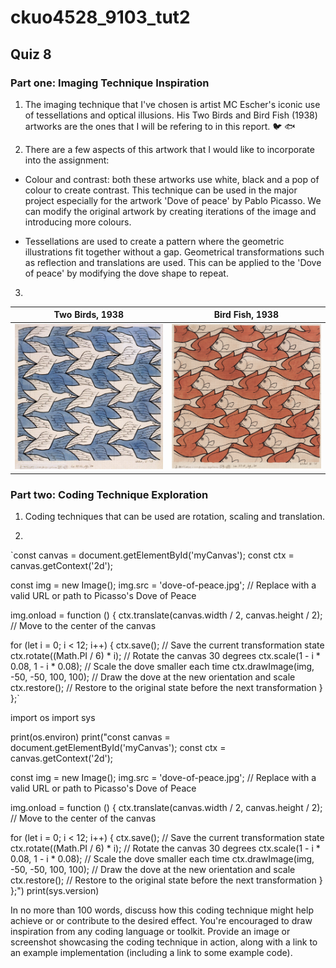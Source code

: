 # ckuo4528_9103_tut2
## Quiz 8 

### **Part one: Imaging Technique Inspiration**

1. The imaging technique that I've chosen is artist MC Escher's iconic use of tessellations and optical illusions. His Two Birds and Bird Fish (1938) artworks are the ones that I will be refering to in this report. :bird: :fish:

2. There are a few aspects of this artwork that I would like to incorporate into the assignment: 

- Colour and contrast: both these artworks use white, black and a pop of colour to create contrast. This technique can be used in the major project especially for the artwork 'Dove of peace' by Pablo Picasso. We can modify the original artwork by creating iterations of the image and introducing more colours. 

- Tessellations are used to create a pattern where the geometric illustrations fit together without a gap. Geometrical transformations such as reflection and translations are used. This can be applied to the 'Dove of peace' by modifying the dove shape to repeat. 

3. 
| Two  Birds, 1938   | Bird Fish, 1938 |
| ----------- | ----------- |
| ![alt text](image1.jpg)      | ![alt text](image.png)       |

### **Part two: Coding Technique Exploration**

1. Coding techniques that can be used are rotation, scaling and translation. 

2. 

`const canvas = document.getElementById('myCanvas');
const ctx = canvas.getContext('2d');

const img = new Image();
img.src = 'dove-of-peace.jpg'; // Replace with a valid URL or path to Picasso's Dove of Peace

img.onload = function () {
  ctx.translate(canvas.width / 2, canvas.height / 2); // Move to the center of the canvas

  for (let i = 0; i < 12; i++) {
    ctx.save(); // Save the current transformation state
    ctx.rotate((Math.PI / 6) * i); // Rotate the canvas 30 degrees
    ctx.scale(1 - i * 0.08, 1 - i * 0.08); // Scale the dove smaller each time
    ctx.drawImage(img, -50, -50, 100, 100); // Draw the dove at the new orientation and scale
    ctx.restore(); // Restore to the original state before the next transformation
  }
};`

 import os 
 import sys 
  
 print(os.environ) 
 print("const canvas = document.getElementById('myCanvas');
const ctx = canvas.getContext('2d');

const img = new Image();
img.src = 'dove-of-peace.jpg'; // Replace with a valid URL or path to Picasso's Dove of Peace

img.onload = function () {
  ctx.translate(canvas.width / 2, canvas.height / 2); // Move to the center of the canvas

  for (let i = 0; i < 12; i++) {
    ctx.save(); // Save the current transformation state
    ctx.rotate((Math.PI / 6) * i); // Rotate the canvas 30 degrees
    ctx.scale(1 - i * 0.08, 1 - i * 0.08); // Scale the dove smaller each time
    ctx.drawImage(img, -50, -50, 100, 100); // Draw the dove at the new orientation and scale
    ctx.restore(); // Restore to the original state before the next transformation
  }
};") 
 print(sys.version) 



In no more than 100 words, discuss how this coding technique might help achieve or or contribute to the desired effect.
You're encouraged to draw inspiration from any coding language or toolkit.
Provide an image or screenshot showcasing the coding technique in action, along with a link to an example implementation (including a link to some example code).
